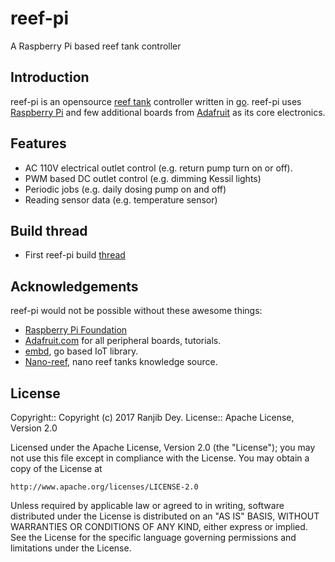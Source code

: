 # reef-pi

A Raspberry Pi based reef tank controller


## Introduction

reef-pi is an opensource [reef tank](https://en.wikipedia.org/wiki/Reef_aquarium)
controller written in [go](https://golang.org/). reef-pi uses
[Raspberry Pi](https://www.raspberrypi.org/) and few additional
boards from [Adafruit](https://www.adafruit.com/) as its core electronics.


## Features

 - AC 110V electrical outlet control (e.g. return pump turn on  or off). 
 - PWM based DC outlet control (e.g. dimming Kessil lights)
 - Periodic jobs (e.g. daily dosing pump on and off)
 - Reading sensor data (e.g. temperature sensor)


## Build thread

  - First reef-pi build [thread ](http://www.reef2reef.com/threads/reef-pi-an-open-source-raspberry-pi-based-reef-tank-controller.289256/)


## Acknowledgements

reef-pi would not be possible without these awesome things:

  - [Raspberry Pi Foundation](https://www.raspberrypi.org/)
  - [Adafruit.com](https://www.adafruit.com/) for all peripheral boards, tutorials.
  - [embd](http://embd.kidoman.io/), go based IoT library.
  - [Nano-reef](http://www.nano-reef.com/), nano reef tanks knowledge source.


## License

Copyright:: Copyright (c) 2017 Ranjib Dey.
License:: Apache License, Version 2.0

Licensed under the Apache License, Version 2.0 (the "License");
you may not use this file except in compliance with the License.
You may obtain a copy of the License at

    http://www.apache.org/licenses/LICENSE-2.0

Unless required by applicable law or agreed to in writing, software
distributed under the License is distributed on an "AS IS" BASIS,
WITHOUT WARRANTIES OR CONDITIONS OF ANY KIND, either express or implied.
See the License for the specific language governing permissions and
limitations under the License.
